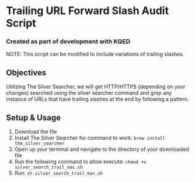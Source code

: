 # Trailing URL Forward Slash Audit Script
### Created as part of development with KQED

NOTE: This script can be modified to include variations of trailing slashes.

## Objectives
Utilizing The Silver Searcher, we will get HTTP/HTTPS (depending on your changes) searched using the silver searcher command and grep any instance of URLs that have trailing slashes at the end by following a pattern.

## Setup & Usage
1. Download the file
2. Install The Silver Searcher for command to work: `brew install the_silver_searcher`
3. Open up your terminal and navigate to the directory of your downloaded file
4. Run the following command to allow execute: `chmod +x silver_search_trail_mac.sh`
6. Run: `sh silver_search_trail_mac.sh`
